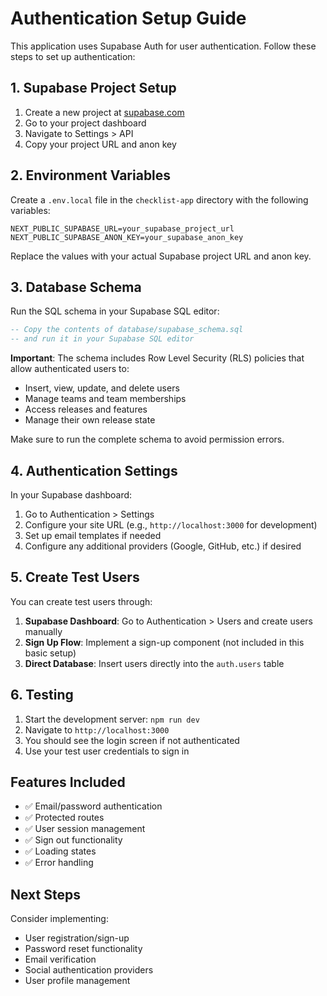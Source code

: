 # Authentication Setup Guide

This application uses Supabase Auth for user authentication. Follow these steps to set up authentication:

## 1. Supabase Project Setup

1. Create a new project at [supabase.com](https://supabase.com)
2. Go to your project dashboard
3. Navigate to Settings > API
4. Copy your project URL and anon key

## 2. Environment Variables

Create a `.env.local` file in the `checklist-app` directory with the following variables:

```env
NEXT_PUBLIC_SUPABASE_URL=your_supabase_project_url
NEXT_PUBLIC_SUPABASE_ANON_KEY=your_supabase_anon_key
```

Replace the values with your actual Supabase project URL and anon key.

## 3. Database Schema

Run the SQL schema in your Supabase SQL editor:

```sql
-- Copy the contents of database/supabase_schema.sql
-- and run it in your Supabase SQL editor
```

**Important**: The schema includes Row Level Security (RLS) policies that allow authenticated users to:
- Insert, view, update, and delete users
- Manage teams and team memberships
- Access releases and features
- Manage their own release state

Make sure to run the complete schema to avoid permission errors.

## 4. Authentication Settings

In your Supabase dashboard:

1. Go to Authentication > Settings
2. Configure your site URL (e.g., `http://localhost:3000` for development)
3. Set up email templates if needed
4. Configure any additional providers (Google, GitHub, etc.) if desired

## 5. Create Test Users

You can create test users through:

1. **Supabase Dashboard**: Go to Authentication > Users and create users manually
2. **Sign Up Flow**: Implement a sign-up component (not included in this basic setup)
3. **Direct Database**: Insert users directly into the `auth.users` table

## 6. Testing

1. Start the development server: `npm run dev`
2. Navigate to `http://localhost:3000`
3. You should see the login screen if not authenticated
4. Use your test user credentials to sign in

## Features Included

- ✅ Email/password authentication
- ✅ Protected routes
- ✅ User session management
- ✅ Sign out functionality
- ✅ Loading states
- ✅ Error handling

## Next Steps

Consider implementing:
- User registration/sign-up
- Password reset functionality
- Email verification
- Social authentication providers
- User profile management 